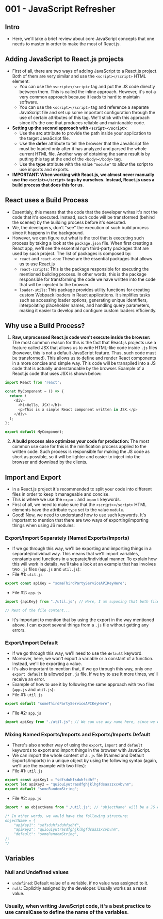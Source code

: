 # 001 - JavaScript Refresher

## Intro
* Here, we'll take a brief review about core JavaScript concepts that one needs to master in order to make the most of React.js.


## Adding JavaScript to React.js projects
* First of all, there are two ways of adding JavaScript to a React.js project. Both of them are very similar and use the ```<script></script>``` HTML element:
    * You can use the ```<script></script>``` tag and put the JS code directly between them. This is called the inline approach. However, it's not a very common approach because it leads to hard to maintain software.
    * You can use the ```<script></script>``` tag and reference a separate JavaScript file and set up some important configuration through the use of certain attributes of this tag. We'll stick with this approach since it's the one that produces reliable and maintanable code.
* __Setting up the second approach with ```<script></script>```:__
    * Use the __src__ attribute to provide the path inside your application to the target JavaScript file.
    * Use the __defer__ attribute to tell the browser that the JavaScript file must be loaded only after it has analyzed and parsed the whole current HTML file. Another way of obtaining the same result is by putting this tag at the end of the ```<body></body>``` tag.
    * Use the __type__ attribute with the value ```"module"``` to allow the script to use imports and exports.
* __IMPORTANT: When working with React.js, we almost never manually use the ```<script></script>``` tags by ourselves. Instead, React.js uses a build process that does this for us.__


## React uses a Build Process
* Essentialy, this means that the code that the developer writes it's not the code that it's executed. Instead, such code will be transformed (behind the scenes) by the building process before it's executed.
* We, the developers, don't "see" the execution of such build process since it happens in the background.
* However, we can figure out what is the tool that is executing such process by taking a look at the ```package.json``` file. When first creating a React app, we'll see the essential npm third-party packages that are used by such project. The list of packages is composed by:
    * ```react``` and ```react-dom```: These are the essential packages that allows us to use React.js
    * ```react-scripts```: This is the package responsible for executing the mentioned building process. In other words, this is the package responsible for transforming the code we have written into the code that will be injected to the browser.
    * ```loader-utils```: This package provides utility functions for creating custom Webpack loaders in React applications. It simplifies tasks such as accessing loader options, generating unique identifiers, interpolating placeholder names, and handling query parameters, making it easier to develop and configure custom loaders efficiently.


## Why use a Build Process?
1. __Raw, unprocessed React.js code won't execute inside the browser:__ The most common reason for this is the fact that React.js projects use a feature called JSX that allows us to write HTML-like code inside ```.js``` files (however, this is not a default JavaScript feature. Thus, such code must be transformed). This allows us to define and render React components in a more concise and simple way. This code will be transpiled into a JS code that is actually understandable by the browser. Example of a React.js code that uses JSX is shown below:
```js
import React from 'react';

const MyComponent = () => {
  return (
    <div>
      <h1>Hello, JSX!</h1>
      <p>This is a simple React component written in JSX.</p>
    </div>
  );
};

export default MyComponent;
```
2. __A build process also optimizes your code for production:__ The most common use case for this is the minification process applied to the written code. Such process is responsible for making the JS code as short as possible, so it will be lighter and easier to inject into the browser and download by the clients.


## Import and Export
* In a React.js project it's recommended to split your code into different files in order to keep it manageable and concise.
* This is where we use the ```export``` and ```import``` keywords.
* First of all, we need to make sure that the ```<script></script>``` HTML elements have the attribute ```type``` set to the value ```module```.
* Good! Now, we need to understand how to use such keywords. It's important to mention that there are two ways of exporting/importing things when using JS modules:

### Export/Import Separately (Named Exports/Imports)
* If we go through this way, we'll be exporting and importing things in a separate/individual way. This means that we'll import variables, constants and functions in a separate/individual manner. To explain how this will work in details, we'll take a look at an example that has involves two ```.js``` files (```app.js``` and ```util.js```):
* File #1: ```util.js```
```js
export const apiKey = "someThirdPartyServiceAPIKeyHere";
```
* File #2: ```app.js```
```js
import {apiKey} from "./util.js"; // Here, I am suposing that both files are inside the same folder. Also, I am suposing that I am not using React.js. Thus, I need to put the file extension (.js) at the end of the file name. Moreover, the name in the import must match the name in the export.

// Rest of the file content...
```
* It's important to mention that by using the export in the way mentioned above, I can export several things from a ```.js``` file without getting any errors.

### Export/Import Default
* If we go through this way, we'll need to use the ```default``` keyword.
* Moreover, here, we won't export a variable or a constant of a function. Instead, we'll be exporting a value.
* It's also important to mention that, if we go through this way, only one ```export default``` is allowed per ```.js``` file. If we try to use it more times, we'll receive an error.
* Example of how to use it by following the same approach with two files (```app.js``` and ```util.js```):
* File #1: ```util.js```
```js
export default "someThirdPartyServiceAPIKeyHere";
```
* File #2: ```app.js```
```js
import apiKey from "./util.js"; // We can use any name here, since we exported just a value.
```

### Mixing Named Exports/Imports and Exports/Imports Default
* There's also another way of using the ```export```, ```import``` and ```default``` keywords to export and import things in the browser with JavaScript.
* We can import the whole content of a ```.js``` file (Named and Default Exports/Imports) in a unique object by using the following syntax (again, we'll use the example with two files):
* File #1: ```util.js```
```js
export const apiKey1 = "sdfsduhfsduhfsdhf";
export let apiKey2 = "quiouiyutrasdfghjklhgfdsaazzxcvbvnm";
export default "someRandomString";
```
* File #2: ```app.js```
```js
import * as objectName from "./util.js"; // "objectName" will be a JS object whose keys are the names from the exported file.

/* In other words, we would have the following structure:
objectName = {
    "apiKey1": "sdfsduhfsduhfsdhf",
    "apiKey2": "quiouiyutrasdfghjklhgfdsaazzxcvbvnm",
    "default": "someRandomString",
};
*/
```

## Variables
### Null and Undefined values
* ```undefined```: Default value of a variable, if no value was assigned to it.
* ```null```: Explicitly assigned by the developer. Usually works as a reset value.

### Usually, when writing JavaScript code, it's a best practice to use camelCase to define the name of the variables.

